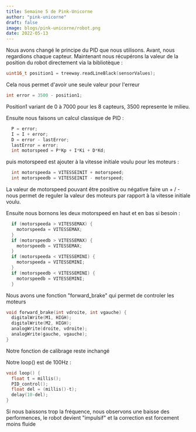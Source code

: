 ```yaml
---
title: Semaine 5 de Pink-Unicorne
author: "pink-unicorne"
draft: false
image: blogs/pink-unicorne/robot.png
date: 2022-05-13
---
```


Nous avons changé le principe du PID que nous utilisons. Avant, nous regardions chaque capteur.
Maintenant nous récupérons la valeur de la position du robot directement via la bibliotèque : 
```C
uint16_t position1 = treeway.readLineBlack(sensorValues);
```
Cela nous permet d'avoir une seule valeur pour l'erreur
```C
int error = 3500 - position1;
```
Position1 variant de 0 à 7000 pour les 8 capteurs, 3500 represente le milieu.

Ensuite nous faisons un calcul classique de PID :
```C
  P = error;
  I = I + error;
  D = error - lastError;
  lastError = error; 
  int motorspeed = P*Kp + I*Ki + D*Kd;
```
puis motorspeed est ajouter à la vitesse initiale voulu pour les moteurs : 
```C
  int motorspeeda = VITESSEINIT + motorspeed;
  int motorspeedb = VITESSEINIT - motorspeed;
```
La valeur de motorspeed pouvant être positive ou négative faire un + / - nous permet de reguler la valeur des moteurs par rapport à la vitesse initiale voulu.


Ensuite nous bornons les deux motorspeed en haut et en bas si besoin : 
```C
  if (motorspeeda > VITESSEMAX) {
    motorspeeda = VITESSEMAX;
  }
  if (motorspeedb > VITESSEMAX) {
    motorspeedb = VITESSEMAX;
  }
  if (motorspeeda < VITESSEMINI) {
    motorspeeda = VITESSEMINI;
  }
  if (motorspeedb < VITESSEMINI) {
    motorspeedb = VITESSEMINI;
  }
```
Nous avons une fonction "forward_brake" qui permet de controler les moteurs
```C
void forward_brake(int vdroite, int vgauche) {
  digitalWrite(M1, HIGH);
  digitalWrite(M2, HIGH);
  analogWrite(droite, vdroite);
  analogWrite(gauche, vgauche);
}
```
Notre fonction de calibrage reste inchangé

Notre loop() est de 100Hz : 
```C
void loop() {
  float t = millis();
  PID_control();
  float del = (millis()-t);
  delay(10-del);
}
```
Si nous baissons trop la fréquence, nous observons une baisse des performences, le robot devient "impulsif" et la correction est forcement moins fluide

